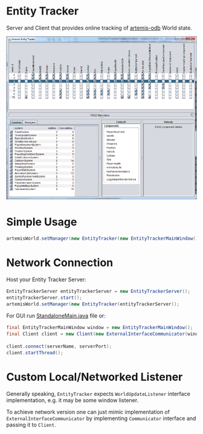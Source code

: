 # Entity Tracker

Server and Client that provides online tracking of [artemis-odb](https://github.com/junkdog/artemis-odb) World state.

![screenshot](/screenshot.png?raw=true)


# Simple Usage


```java
artemisWorld.setManager(new EntityTracker(new EntityTrackerMainWindow()));
```

# Network Connection

Host your Entity Tracker Server:
```java
EntityTrackerServer entityTrackerServer = new EntityTrackerServer();
entityTrackerServer.start();
artemisWorld.setManager(new EntityTracker(entityTrackerServer));
```

For GUI run [StandaloneMain.java](artemis-entity-tracker-gui/src/net/namekdev/entity_tracker/StandaloneMain.java) file or:
```java
final EntityTrackerMainWindow window = new EntityTrackerMainWindow();
final Client client = new Client(new ExternalInterfaceCommunicator(window));

client.connect(serverName, serverPort);
client.startThread();
```

# Custom Local/Networked Listener

Generally speaking, `EntityTracker` expects `WorldUpdateListener` interface implementation, e.g. it may be some window listener.

To achieve network version one can just mimic implementation of `ExternalInterfaceCommunicator` by implementing `Communicator` interface and passing it to `Client`.
